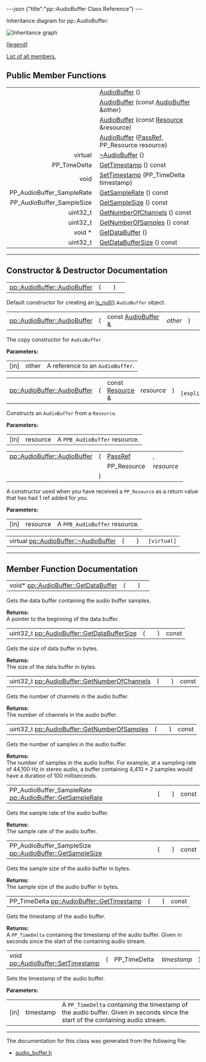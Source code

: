 ---json {"title":"pp::AudioBuffer Class Reference"} ---

Inheritance diagram for pp::AudioBuffer:

![Inheritance graph](/docs/native-client/pepper_dev/cpp/classpp_1_1_audio_buffer__inherit__graph.png)

<span class="legend">\[[legend](/docs/native-client/pepper_dev/cpp/graph_legend/)\]</span>

[List of all members.](/docs/native-client/pepper_dev/cpp/classpp_1_1_audio_buffer-members/)

Public Member Functions
-----------------------

<table><tbody><tr class="odd"><td style="text-align: right;"> </td><td><a href="/docs/native-client/pepper_dev/cpp/classpp_1_1_audio_buffer#ae5a21e1df405d530d9280de36791dbbf" class="el">AudioBuffer</a> ()</td></tr><tr class="even"><td style="text-align: right;"> </td><td><a href="/docs/native-client/pepper_dev/cpp/classpp_1_1_audio_buffer#a8f51aeb6d98ff9d926ee1e2fcee4f712" class="el">AudioBuffer</a> (const <a href="/docs/native-client/pepper_dev/cpp/classpp_1_1_audio_buffer/" class="el">AudioBuffer</a> &amp;other)</td></tr><tr class="odd"><td style="text-align: right;"> </td><td><a href="/docs/native-client/pepper_dev/cpp/classpp_1_1_audio_buffer#a96db6e6a05eb834ed8b04ef8c3f6647a" class="el">AudioBuffer</a> (const <a href="/docs/native-client/pepper_dev/cpp/classpp_1_1_resource/" class="el">Resource</a> &amp;resource)</td></tr><tr class="even"><td style="text-align: right;"> </td><td><a href="/docs/native-client/pepper_dev/cpp/classpp_1_1_audio_buffer#ad80595164aba1e9fbe1ccc71793c48f9" class="el">AudioBuffer</a> (<a href="/docs/native-client/pepper_dev/cpp/namespacepp#a339083c1beec620267bf8b3c55decaa5" class="el">PassRef</a>, PP_Resource resource)</td></tr><tr class="odd"><td style="text-align: right;">virtual </td><td><a href="/docs/native-client/pepper_dev/cpp/classpp_1_1_audio_buffer#aa47da494df014dd6dba16053f914ce34" class="el">~AudioBuffer</a> ()</td></tr><tr class="even"><td style="text-align: right;">PP_TimeDelta </td><td><a href="/docs/native-client/pepper_dev/cpp/classpp_1_1_audio_buffer#a08f55c4a972677114bb0c0e1ceb13661" class="el">GetTimestamp</a> () const</td></tr><tr class="odd"><td style="text-align: right;">void </td><td><a href="/docs/native-client/pepper_dev/cpp/classpp_1_1_audio_buffer#a2882ec7147f4efddf3cefc6378f11f78" class="el">SetTimestamp</a> (PP_TimeDelta timestamp)</td></tr><tr class="even"><td style="text-align: right;">PP_AudioBuffer_SampleRate </td><td><a href="/docs/native-client/pepper_dev/cpp/classpp_1_1_audio_buffer#a650c3a1abc424e21fa56997c9d55b76f" class="el">GetSampleRate</a> () const</td></tr><tr class="odd"><td style="text-align: right;">PP_AudioBuffer_SampleSize </td><td><a href="/docs/native-client/pepper_dev/cpp/classpp_1_1_audio_buffer#ac3846435b70b49392dec120716e0cfd5" class="el">GetSampleSize</a> () const</td></tr><tr class="even"><td style="text-align: right;">uint32_t </td><td><a href="/docs/native-client/pepper_dev/cpp/classpp_1_1_audio_buffer#a3061bf5fc031ad6854d2b06ef6f6736a" class="el">GetNumberOfChannels</a> () const</td></tr><tr class="odd"><td style="text-align: right;">uint32_t </td><td><a href="/docs/native-client/pepper_dev/cpp/classpp_1_1_audio_buffer#ad588d83a59d151fb8448ea59f6f9039e" class="el">GetNumberOfSamples</a> () const</td></tr><tr class="even"><td style="text-align: right;">void * </td><td><a href="/docs/native-client/pepper_dev/cpp/classpp_1_1_audio_buffer#aad0cdf64f6fc99ebbad26725ba17df65" class="el">GetDataBuffer</a> ()</td></tr><tr class="odd"><td style="text-align: right;">uint32_t </td><td><a href="/docs/native-client/pepper_dev/cpp/classpp_1_1_audio_buffer#a5548630a163439b2c811ab40d7cd64a0" class="el">GetDataBufferSize</a> () const</td></tr></tbody></table>

------------------------------------------------------------------------

Constructor & Destructor Documentation
--------------------------------------

<span id="ae5a21e1df405d530d9280de36791dbbf" class="anchor" style="margin: 0;"></span>

<table><tbody><tr class="odd"><td><a href="/docs/native-client/pepper_dev/cpp/classpp_1_1_audio_buffer#ae5a21e1df405d530d9280de36791dbbf" class="el">pp::AudioBuffer::AudioBuffer</a></td><td>(</td><td></td><td>)</td><td></td></tr></tbody></table>

Default constructor for creating an <a href="/docs/native-client/pepper_dev/cpp/classpp_1_1_resource#a859068e34cdc2dc0b78754c255323aa9" class="el" title="This functions determines if this resource is invalid or uninitialized.">is_null()</a> `AudioBuffer` object.

<span id="a8f51aeb6d98ff9d926ee1e2fcee4f712" class="anchor" style="margin: 0;"></span>

<table><tbody><tr class="odd"><td><a href="/docs/native-client/pepper_dev/cpp/classpp_1_1_audio_buffer#ae5a21e1df405d530d9280de36791dbbf" class="el">pp::AudioBuffer::AudioBuffer</a></td><td>(</td><td>const <a href="/docs/native-client/pepper_dev/cpp/classpp_1_1_audio_buffer/" class="el">AudioBuffer</a> &amp; </td><td><em>other</em></td><td>)</td><td></td></tr></tbody></table>

The copy constructor for `AudioBuffer`.

**Parameters:**  
<table><tbody><tr class="odd"><td>[in]</td><td>other</td><td>A reference to an <code>AudioBuffer</code>.</td></tr></tbody></table>

<span id="a96db6e6a05eb834ed8b04ef8c3f6647a" class="anchor" style="margin: 0;"></span>

<table><tbody><tr class="odd"><td><a href="/docs/native-client/pepper_dev/cpp/classpp_1_1_audio_buffer#ae5a21e1df405d530d9280de36791dbbf" class="el">pp::AudioBuffer::AudioBuffer</a></td><td>(</td><td>const <a href="/docs/native-client/pepper_dev/cpp/classpp_1_1_resource/" class="el">Resource</a> &amp; </td><td><em>resource</em></td><td>)</td><td><code> [explicit]</code></td></tr></tbody></table>

Constructs an `AudioBuffer` from a `Resource`.

**Parameters:**  
<table><tbody><tr class="odd"><td>[in]</td><td>resource</td><td>A <code>PPB_AudioBuffer</code> resource.</td></tr></tbody></table>

<span id="ad80595164aba1e9fbe1ccc71793c48f9" class="anchor" style="margin: 0;"></span>

<table><tbody><tr class="odd"><td><a href="/docs/native-client/pepper_dev/cpp/classpp_1_1_audio_buffer#ae5a21e1df405d530d9280de36791dbbf" class="el">pp::AudioBuffer::AudioBuffer</a></td><td>(</td><td><a href="/docs/native-client/pepper_dev/cpp/namespacepp#a339083c1beec620267bf8b3c55decaa5" class="el">PassRef</a> </td><td>,</td></tr><tr class="even"><td></td><td></td><td>PP_Resource </td><td><em>resource</em> </td></tr><tr class="odd"><td></td><td>)</td><td></td><td></td></tr></tbody></table>

A constructor used when you have received a `PP_Resource` as a return value that has had 1 ref added for you.

**Parameters:**  
<table><tbody><tr class="odd"><td>[in]</td><td>resource</td><td>A <code>PPB_AudioBuffer</code> resource.</td></tr></tbody></table>

<span id="aa47da494df014dd6dba16053f914ce34" class="anchor" style="margin: 0;"></span>

<table><tbody><tr class="odd"><td>virtual <a href="/docs/native-client/pepper_dev/cpp/classpp_1_1_audio_buffer#aa47da494df014dd6dba16053f914ce34" class="el">pp::AudioBuffer::~AudioBuffer</a></td><td>(</td><td></td><td>)</td><td><code> [virtual]</code></td></tr></tbody></table>

------------------------------------------------------------------------

Member Function Documentation
-----------------------------

<span id="aad0cdf64f6fc99ebbad26725ba17df65" class="anchor" style="margin: 0;"></span>

<table><tbody><tr class="odd"><td>void* <a href="/docs/native-client/pepper_dev/cpp/classpp_1_1_audio_buffer#aad0cdf64f6fc99ebbad26725ba17df65" class="el">pp::AudioBuffer::GetDataBuffer</a></td><td>(</td><td></td><td>)</td><td></td></tr></tbody></table>

Gets the data buffer containing the audio buffer samples.

**Returns:**  
A pointer to the beginning of the data buffer.

<span id="a5548630a163439b2c811ab40d7cd64a0" class="anchor" style="margin: 0;"></span>

<table><tbody><tr class="odd"><td>uint32_t <a href="/docs/native-client/pepper_dev/cpp/classpp_1_1_audio_buffer#a5548630a163439b2c811ab40d7cd64a0" class="el">pp::AudioBuffer::GetDataBufferSize</a></td><td>(</td><td></td><td>)</td><td>const</td></tr></tbody></table>

Gets the size of data buffer in bytes.

**Returns:**  
The size of the data buffer in bytes.

<span id="a3061bf5fc031ad6854d2b06ef6f6736a" class="anchor" style="margin: 0;"></span>

<table><tbody><tr class="odd"><td>uint32_t <a href="/docs/native-client/pepper_dev/cpp/classpp_1_1_audio_buffer#a3061bf5fc031ad6854d2b06ef6f6736a" class="el">pp::AudioBuffer::GetNumberOfChannels</a></td><td>(</td><td></td><td>)</td><td>const</td></tr></tbody></table>

Gets the number of channels in the audio buffer.

**Returns:**  
The number of channels in the audio buffer.

<span id="ad588d83a59d151fb8448ea59f6f9039e" class="anchor" style="margin: 0;"></span>

<table><tbody><tr class="odd"><td>uint32_t <a href="/docs/native-client/pepper_dev/cpp/classpp_1_1_audio_buffer#ad588d83a59d151fb8448ea59f6f9039e" class="el">pp::AudioBuffer::GetNumberOfSamples</a></td><td>(</td><td></td><td>)</td><td>const</td></tr></tbody></table>

Gets the number of samples in the audio buffer.

**Returns:**  
The number of samples in the audio buffer. For example, at a sampling rate of 44,100 Hz in stereo audio, a buffer containing 4,410 \* 2 samples would have a duration of 100 milliseconds.

<span id="a650c3a1abc424e21fa56997c9d55b76f" class="anchor" style="margin: 0;"></span>

<table><tbody><tr class="odd"><td>PP_AudioBuffer_SampleRate <a href="/docs/native-client/pepper_dev/cpp/classpp_1_1_audio_buffer#a650c3a1abc424e21fa56997c9d55b76f" class="el">pp::AudioBuffer::GetSampleRate</a></td><td>(</td><td></td><td>)</td><td>const</td></tr></tbody></table>

Gets the sample rate of the audio buffer.

**Returns:**  
The sample rate of the audio buffer.

<span id="ac3846435b70b49392dec120716e0cfd5" class="anchor" style="margin: 0;"></span>

<table><tbody><tr class="odd"><td>PP_AudioBuffer_SampleSize <a href="/docs/native-client/pepper_dev/cpp/classpp_1_1_audio_buffer#ac3846435b70b49392dec120716e0cfd5" class="el">pp::AudioBuffer::GetSampleSize</a></td><td>(</td><td></td><td>)</td><td>const</td></tr></tbody></table>

Gets the sample size of the audio buffer in bytes.

**Returns:**  
The sample size of the audio buffer in bytes.

<span id="a08f55c4a972677114bb0c0e1ceb13661" class="anchor" style="margin: 0;"></span>

<table><tbody><tr class="odd"><td>PP_TimeDelta <a href="/docs/native-client/pepper_dev/cpp/classpp_1_1_audio_buffer#a08f55c4a972677114bb0c0e1ceb13661" class="el">pp::AudioBuffer::GetTimestamp</a></td><td>(</td><td></td><td>)</td><td>const</td></tr></tbody></table>

Gets the timestamp of the audio buffer.

**Returns:**  
A `PP_TimeDelta` containing the timestamp of the audio buffer. Given in seconds since the start of the containing audio stream.

<span id="a2882ec7147f4efddf3cefc6378f11f78" class="anchor" style="margin: 0;"></span>

<table><tbody><tr class="odd"><td>void <a href="/docs/native-client/pepper_dev/cpp/classpp_1_1_audio_buffer#a2882ec7147f4efddf3cefc6378f11f78" class="el">pp::AudioBuffer::SetTimestamp</a></td><td>(</td><td>PP_TimeDelta </td><td><em>timestamp</em></td><td>)</td><td></td></tr></tbody></table>

Sets the timestamp of the audio buffer.

**Parameters:**  
<table><tbody><tr class="odd"><td>[in]</td><td>timestamp</td><td>A <code>PP_TimeDelta</code> containing the timestamp of the audio buffer. Given in seconds since the start of the containing audio stream.</td></tr></tbody></table>

------------------------------------------------------------------------

The documentation for this class was generated from the following file:

-   <a href="/docs/native-client/pepper_dev/cpp/audio__buffer_8h/" class="el">audio_buffer.h</a>
